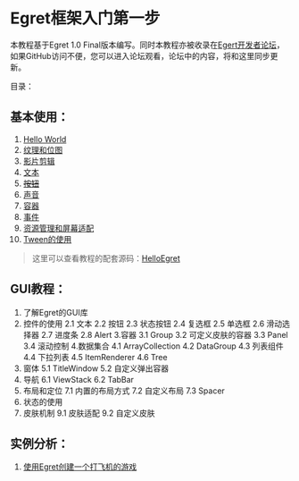 Egret框架入门第一步
===============

本教程基于Egret 1.0 Final版本编写。同时本教程亦被收录在[Egert开发者论坛](http://bbs.egret-labs.org/thread-260-1-1.html)，如果GitHub访问不便，您可以进入论坛观看，论坛中的内容，将和这里同步更新。

目录：

基本使用：
----------------------------

1. [Hello World](https://github.com/NeoGuo/html5-documents/blob/master/egret/01-hello-world.md)
2. [纹理和位图](https://github.com/NeoGuo/html5-documents/blob/master/egret/02-bitmap.md)
3. [影片剪辑](https://github.com/NeoGuo/html5-documents/blob/master/egret/03-movieclip.md)
4. [文本](https://github.com/NeoGuo/html5-documents/blob/master/egret/04-text.md)
5. [~~按钮~~](https://github.com/NeoGuo/html5-documents/blob/master/egret/05-button.md)
6. [声音](https://github.com/NeoGuo/html5-documents/blob/master/egret/06-sound.md)
7. [容器](https://github.com/NeoGuo/html5-documents/blob/master/egret/07-container.md)
8. [事件](https://github.com/NeoGuo/html5-documents/blob/master/egret/08-event.md)
9. [资源管理和屏幕适配](https://github.com/NeoGuo/html5-documents/blob/master/egret/09-resource.md)
10. [Tween的使用](https://github.com/NeoGuo/html5-documents/blob/master/egret/10-tween.md)

> 这里可以查看教程的配套源码：[HelloEgret](https://github.com/NeoGuo/html5-documents/tree/master/egret/demo/HelloEgret/src)

GUI教程：
----------------------------

1. 了解Egret的GUI库
2. 控件的使用
	2.1 文本
	2.2 按钮
	2.3 状态按钮
	2.4 复选框
	2.5 单选框
	2.6 滑动选择器
	2.7 进度条
	2.8 Alert
3.容器
	3.1 Group
	3.2 可定义皮肤的容器
	3.3 Panel
	3.4 滚动控制
4.数据集合
	4.1 ArrayCollection
	4.2 DataGroup
	4.3 列表组件
	4.4 下拉列表
	4.5 ItemRenderer
	4.6 Tree
5. 窗体
	5.1 TitleWindow
	5.2 自定义弹出容器
6. 导航
	6.1 ViewStack
	6.2 TabBar
7. 布局和定位
	7.1 内置的布局方式
	7.2 自定义布局
	7.3 Spacer
8. 状态的使用
9. 皮肤机制
	9.1 皮肤适配
	9.2 自定义皮肤

实例分析：
----------------------------

1. [使用Egret创建一个打飞机的游戏](https://github.com/NeoGuo/html5-documents/blob/master/egret/sample-1.md)
